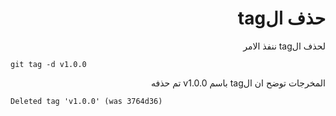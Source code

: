 <div dir="rtl">

# حذف الtag


لحذف الtag ننفذ الامر



</div>

```
git tag -d v1.0.0
```

<div dir="rtl">
المخرجات توضح ان الtag باسم v1.0.0 تم حذفه


</div>



```
Deleted tag 'v1.0.0' (was 3764d36)
```


